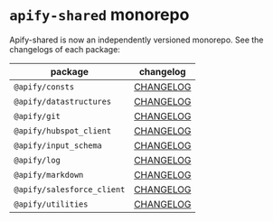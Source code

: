 # `apify-shared` monorepo

Apify-shared is now an independently versioned monorepo. See the changelogs of each package:

package | changelog
--------|----------
`@apify/consts` | [CHANGELOG](./packages/consts/CHANGELOG.md)
`@apify/datastructures` | [CHANGELOG](./packages/datastructures/CHANGELOG.md)
`@apify/git` | [CHANGELOG](./packages/git/CHANGELOG.md)
`@apify/hubspot_client` | [CHANGELOG](./packages/hubspot_client/CHANGELOG.md)
`@apify/input_schema` | [CHANGELOG](./packages/input_schema/CHANGELOG.md)
`@apify/log` | [CHANGELOG](./packages/log/CHANGELOG.md)
`@apify/markdown` | [CHANGELOG](./packages/markdown/CHANGELOG.md)
`@apify/salesforce_client` | [CHANGELOG](./packages/salesforce_client/CHANGELOG.md)
`@apify/utilities` | [CHANGELOG](./packages/utilities/CHANGELOG.md)
